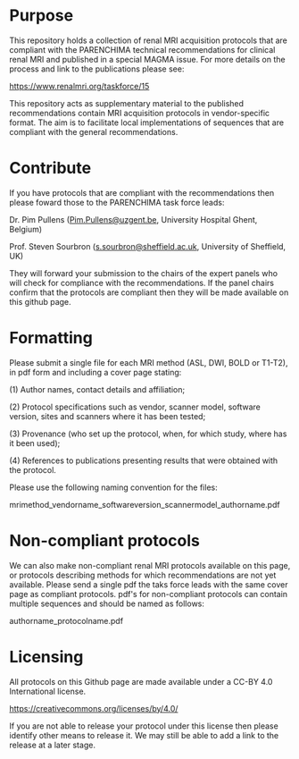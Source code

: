 # Purpose

This repository holds a collection of renal MRI acquisition protocols that are compliant with the PARENCHIMA technical recommendations for clinical renal MRI and published in a special MAGMA issue. For more details on the process and link to the publications please see:

https://www.renalmri.org/taskforce/15

This repository acts as supplementary material to the published recommendations contain MRI acquisition protocols in vendor-specific format. The aim is to facilitate local implementations of sequences that are compliant with the general recommendations.

# Contribute

If you have protocols that are compliant with the recommendations then please foward those to the PARENCHIMA task force leads:

Dr. Pim Pullens (Pim.Pullens@uzgent.be, University Hospital Ghent, Belgium)

Prof. Steven Sourbron (s.sourbron@sheffield.ac.uk, University of Sheffield, UK)

They will forward your submission to the chairs of the expert panels who will check for compliance with the recommendations. If the panel chairs confirm that the protocols are compliant then they will be made available on this github page.

# Formatting

Please submit a single file for each MRI method (ASL, DWI, BOLD or T1-T2), in pdf form and including a cover page stating:

(1) Author names, contact details and affiliation;
 
(2) Protocol specifications such as vendor, scanner model, software version, sites and scanners where it has been tested; 

(3) Provenance (who set up the protocol, when, for which study, where has it been used); 

(4) References to publications presenting results that were obtained with the protocol.

Please use the following naming convention for the files:

mrimethod_vendorname_softwareversion_scannermodel_authorname.pdf

# Non-compliant protocols

We can also make non-compliant renal MRI protocols available on this page, or protocols describing methods for which recommendations are not yet available. Please send a single pdf the taks force leads with the same cover page as compliant protocols. pdf's for non-compliant protocols can contain multiple sequences and should be named as follows:

authorname_protocolname.pdf

# Licensing

All protocols on this Github page are made available under a CC-BY 4.0 International license. 

https://creativecommons.org/licenses/by/4.0/

If you are not able to release your protocol under this license then please identify other means to release it. We may still be able to add a link to the release at a later stage.
